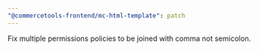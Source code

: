 ```yaml
---
"@commercetools-frontend/mc-html-template": patch
---
```


Fix multiple permissions policies to be joined with comma not semicolon.
